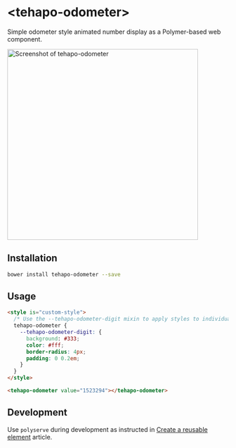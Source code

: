 # &lt;tehapo-odometer&gt;

Simple odometer style animated number display as a Polymer-based web component.

<img src="https://raw.githubusercontent.com/tehapo/tehapo-odometer/master/screenshot.gif" width="434" alt="Screenshot of tehapo-odometer" />

## Installation
```bash
bower install tehapo-odometer --save
```

## Usage
```html
<style is="custom-style">
  /* Use the --tehapo-odometer-digit mixin to apply styles to individual digits. */
  tehapo-odometer {
    --tehapo-odometer-digit: {
      background: #333;
      color: #fff;
      border-radius: 4px;
      padding: 0 0.2em;
    }
  }
</style>

<tehapo-odometer value="1523294"></tehapo-odometer>
```

## Development
Use ```polyserve``` during development as instructed in [Create a reusable element](https://www.polymer-project.org/1.0/docs/start/reusableelements.html) article.
